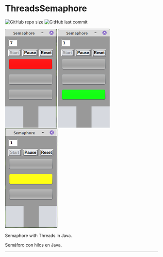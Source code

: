 # ThreadsSemaphore

![GitHub repo size](https://img.shields.io/github/repo-size/dfleper/ThreadsSemaphore?logo=github)
![GitHub last commit](https://img.shields.io/github/last-commit/dfleper/ThreadsSemaphore?color=blue&label=last-commit&logo=github&logoColor=white)

![ScreenShot](https://github.com/dfleper/ThreadsSemaphore/blob/master/src/ScreenShot/SS1.png) ![ScreenShot](https://github.com/dfleper/ThreadsSemaphore/blob/master/src/ScreenShot/SS2.png) ![ScreenShot](https://github.com/dfleper/ThreadsSemaphore/blob/master/src/ScreenShot/SS3.png)

Semaphore with Threads in Java.

Semáforo con hilos en Java.

-----
